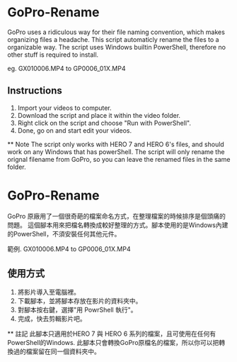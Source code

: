 # GoPro-Rename
GoPro uses a ridiculous way for their file naming convention, which makes organizing files a headache.
This script automaticly rename the files to a organizable way. The script uses Windows builtin PowerShell, therefore no other stuff is required to install.

eg. GX010006.MP4 to GP0006_01X.MP4

## Instructions
1. Import your videos to computer.
2. Download the script and place it within the video folder.
3. Right click on the script and choose "Run with PowerShell".
4. Done, go on and start edit your videos.

** Note
The script only works with HERO 7 and HERO 6's files, and should work on any Windows that has powerShell. The script will only rename the orignal filename from GoPro, so you can leave the renamed files in the same folder.


# GoPro-Rename
GoPro 原廠用了一個很奇葩的檔案命名方式，在整理檔案的時候排序是個頭痛的問題。
這個腳本用來把檔名轉換成較好整理的方式。腳本使用的是Windows內建的PowerShell，不須安裝任何其他元件。

範例. GX010006.MP4 to GP0006_01X.MP4

## 使用方式
1. 將影片導入至電腦裡。
2. 下載腳本，並將腳本存放在影片的資料夾中。
3. 對腳本按右鍵，選擇"用 PowrShell 執行"。
4. 完成，快去剪輯影片吧。

** 註記
此腳本只適用於HERO 7 與 HERO 6 系列的檔案，且可使用在任何有PowerShell的Windows. 此腳本只會轉換GoPro原檔名的檔案，所以你可以把轉換過的檔案留在同一個資料夾中。
